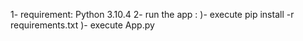 1- requirement:
Python 3.10.4
2- run the app :
)- execute pip install -r requirements.txt
)- execute App.py